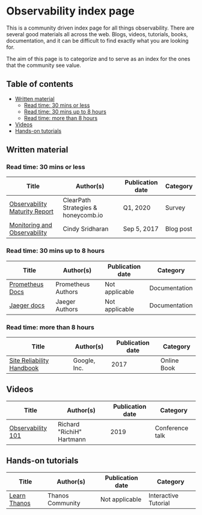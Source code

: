 # Observability index page

This is a community driven index page for all things observability. There are several good materials all across the web. Blogs, videos, tutorials, books, documentation, and it can be difficult to find exactly what you are looking for.

The aim of this page is to categorize and to serve as an index for the ones that the community see value.

## Table of contents

* [Written material](#writen-material)
  * [Read time: 30 mins or less](#read-time-30-mins-or-less)
  * [Read time: 30 mins up to 8 hours](#read-time-30-mins-up-to-8-hours)
  * [Read time: more than 8 hours](#read-time-more-than-8-hours)
* [Videos](#videos)
* [Hands-on tutorials](#hands-on-tutorials)



## Written material

### Read time: 30 mins or less

| Title                         | Author(s)                            | Publication date | Category  |
|-------------------------------|--------------------------------------|------------------|-----------|
| [Observability Maturity Report](https://cloud-native.slack.com/files/UPSTWGCBH/F01ER3VJY9Y/observability-maturity-report-4-3-2020-1-1.pdf) | ClearPath Strategies & honeycomb.io  | Q1, 2020         | Survey    |
| [Monitoring and Observability](https://copyconstruct.medium.com/monitoring-and-observability-8417d1952e1c)  | Cindy Sridharan                      | Sep 5, 2017      | Blog post |

### Read time: 30 mins up to 8 hours

| Title                         | Author(s)                            | Publication date | Category  |
|-------------------------------|--------------------------------------|------------------|-----------|
| [Prometheus Docs](https://prometheus.io/docs/prometheus/latest/getting_started/) | Prometheus Authors  | Not applicable         | Documentation    |
| [Jaeger docs](https://www.jaegertracing.io/docs)  | Jaeger Authors                      | Not applicable      | Documentation |


### Read time: more than 8 hours
| Title                         | Author(s)                            | Publication date | Category  |
|-------------------------------|--------------------------------------|------------------|-----------|
| [Site Reliability Handbook](https://landing.google.com/sre/sre-book/toc/) | Google, Inc.  | 2017         | Online Book    |


## Videos
| Title                         | Author(s)                            | Publication date | Category  |
|-------------------------------|--------------------------------------|------------------|-----------|
| [Observability 101](https://archive.fosdem.org/2019/schedule/event/on_observability_2019/) | Richard "RichiH" Hartmann | 2019 | Conference talk |

## Hands-on tutorials

| Title                         | Author(s)                            | Publication date | Category  |
|-------------------------------|--------------------------------------|------------------|-----------|
| [Learn Thanos](https://katacoda.com/thanos/courses/thanos) | Thanos Community | Not applicable | Interactive Tutorial |